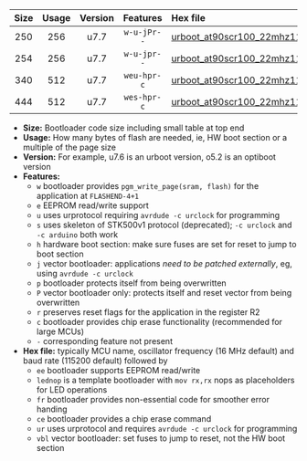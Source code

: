 |Size|Usage|Version|Features|Hex file|
|:-:|:-:|:-:|:-:|:--|
|250|256|u7.7|`w-u-jPr--`|[urboot_at90scr100_22mhz1184_230400bps_lednop_ur_vbl.hex](https://raw.githubusercontent.com/stefanrueger/urboot.hex/main/mcus/at90scr100/fcpu_22mhz1184/230400_bps/urboot_at90scr100_22mhz1184_230400bps_lednop_ur_vbl.hex)|
|254|256|u7.7|`w-u-jpr--`|[urboot_at90scr100_22mhz1184_230400bps_lednop_fr_ur_vbl.hex](https://raw.githubusercontent.com/stefanrueger/urboot.hex/main/mcus/at90scr100/fcpu_22mhz1184/230400_bps/urboot_at90scr100_22mhz1184_230400bps_lednop_fr_ur_vbl.hex)|
|340|512|u7.7|`weu-hpr-c`|[urboot_at90scr100_22mhz1184_230400bps_ee_lednop_fr_ce_ur.hex](https://raw.githubusercontent.com/stefanrueger/urboot.hex/main/mcus/at90scr100/fcpu_22mhz1184/230400_bps/urboot_at90scr100_22mhz1184_230400bps_ee_lednop_fr_ce_ur.hex)|
|444|512|u7.7|`wes-hpr-c`|[urboot_at90scr100_22mhz1184_230400bps_ee_lednop_fr_ce.hex](https://raw.githubusercontent.com/stefanrueger/urboot.hex/main/mcus/at90scr100/fcpu_22mhz1184/230400_bps/urboot_at90scr100_22mhz1184_230400bps_ee_lednop_fr_ce.hex)|

- **Size:** Bootloader code size including small table at top end
- **Usage:** How many bytes of flash are needed, ie, HW boot section or a multiple of the page size
- **Version:** For example, u7.6 is an urboot version, o5.2 is an optiboot version
- **Features:**
  + `w` bootloader provides `pgm_write_page(sram, flash)` for the application at `FLASHEND-4+1`
  + `e` EEPROM read/write support
  + `u` uses urprotocol requiring `avrdude -c urclock` for programming
  + `s` uses skeleton of STK500v1 protocol (deprecated); `-c urclock` and `-c arduino` both work
  + `h` hardware boot section: make sure fuses are set for reset to jump to boot section
  + `j` vector bootloader: applications *need to be patched externally*, eg, using `avrdude -c urclock`
  + `p` bootloader protects itself from being overwritten
  + `P` vector bootloader only: protects itself and reset vector from being overwritten
  + `r` preserves reset flags for the application in the register R2
  + `c` bootloader provides chip erase functionality (recommended for large MCUs)
  + `-` corresponding feature not present
- **Hex file:** typically MCU name, oscillator frequency (16 MHz default) and baud rate (115200 default) followed by
  + `ee` bootloader supports EEPROM read/write
  + `lednop` is a template bootloader with `mov rx,rx` nops as placeholders for LED operations
  + `fr` bootloader provides non-essential code for smoother error handing
  + `ce` bootloader provides a chip erase command
  + `ur` uses urprotocol and requires `avrdude -c urclock` for programming
  + `vbl` vector bootloader: set fuses to jump to reset, not the HW boot section
